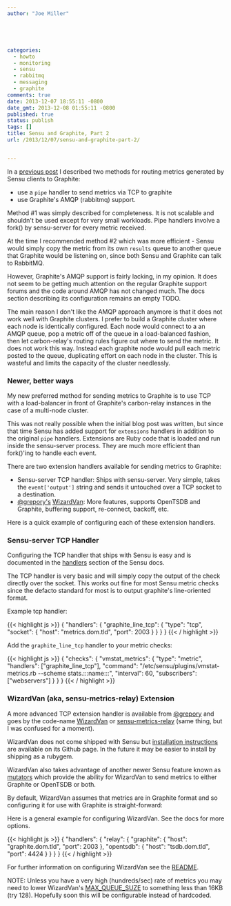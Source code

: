 ```yaml
---
author: "Joe Miller"





categories:
  - howto
  - monitoring
  - sensu
  - rabbitmq
  - messaging
  - graphite
comments: true
date: 2013-12-07 18:55:11 -0800
date_gmt: 2013-12-08 01:55:11 -0800
published: true
status: publish
tags: []
title: Sensu and Graphite, Part 2
url: /2013/12/07/sensu-and-graphite-part-2/


---
```


In a [previous post](http://joemiller.me/2012/02/02/sensu-and-graphite/) I described two methods for routing metrics generated by Sensu clients to Graphite:

- use a `pipe` handler to send metrics via TCP to graphite
- use Graphite's AMQP (rabbitmq) support.

Method #1 was simply described for completeness. It is not scalable and shouldn't be used except for very small workloads. Pipe handlers involve a fork() by sensu-server for every metric received.

At the time I recommended method #2 which was more efficient - Sensu would simply copy the metric from its own `results` queue to another queue that Graphite would be listening on, since both Sensu and Graphite can talk to RabbitMQ.

<!--more-->

However, Graphite's AMQP support is fairly lacking, in my opinion. It does not seem to be getting much attention on the regular Graphite support forums and the code around AMQP has not changed much. The docs section describing its configuration remains an empty TODO.

The main reason I don't like the AMQP approach anymore is that it does not work well with Graphite clusters. I prefer to build a Graphite cluster where each node is identically configured. Each node would connect to a an AMQP queue, pop a metric off of the queue in a load-balanced fashion, then let carbon-relay's routing rules figure out where to send the metric. It does not work this way. Instead each graphite node would pull each metric posted to the queue, duplicating effort on each node in the cluster. This is wasteful and limits the capacity of the cluster needlessly.

### Newer, better ways

My new preferred method for sending metrics to Graphite is to use TCP with a load-balancer in front of Graphite's carbon-relay instances in the case of a multi-node cluster.

This was not really possible when the initial blog post was written, but since that time Sensu has added support for `extensions` handlers in addition to the original `pipe` handlers. Extensions are Ruby code that is loaded and run inside the sensu-server process. They are much more efficient than fork()'ing to handle each event.

There are two extension handlers available for sending metrics to Graphite:

- Sensu-server TCP handler: Ships with sensu-server. Very simple, takes the `event['output']` string and sends it untouched over a TCP socket to a destination.
- [@grepory's](https://twitter.com/grepory) [WizardVan](https://github.com/opower/sensu-metrics-relay): More features, supports OpenTSDB and Graphite, buffering support, re-connect, backoff, etc.

Here is a quick example of configuring each of these extension handlers.

### Sensu-server TCP Handler

Configuring the TCP handler that ships with Sensu is easy and is documented in the [handlers](http://sensuapp.org/docs/0.12/handlers) section of the Sensu docs.

The TCP handler is very basic and will simply copy the output of the check directly over the socket. This works out fine for most Sensu metric checks since the defacto standard for most is to output graphite's line-oriented format.

Example tcp handler:

{{< highlight js >}}
{
  "handlers": {
    "graphite_line_tcp": {
      "type": "tcp",
      "socket": {
        "host": "metrics.dom.tld",
        "port": 2003
      }
    }
  }
}
{{< / highlight >}}

Add the `graphite_line_tcp` handler to your metric checks:

{{< highlight js >}}
{
  "checks": {
    "vmstat_metrics": {
      "type": "metric",
      "handlers": ["graphite_line_tcp"],
      "command": "/etc/sensu/plugins/vmstat-metrics.rb --scheme stats.:::name:::",
      "interval": 60,
      "subscribers": ["webservers"]
    }
  }
}
{{< / highlight >}}

### WizardVan (aka, sensu-metrics-relay) Extension

A more advanced TCP extension handler is available from [@grepory](https://twitter.com/grepory) and goes by the code-name [WizardVan](https://github.com/opower/sensu-metrics-relay) or [sensu-metrics-relay](https://github.com/opower/sensu-metrics-relay) (same thing, but I was confused for a moment).

WizardVan does not come shipped with Sensu but [installation instructions](https://github.com/opower/sensu-metrics-relay#installation) are available on its Github page. In the future it may be easier to install by shipping as a rubygem.

WizardVan also takes advantage of another newer Sensu feature known as [mutators](http://sensuapp.org/docs/0.12/mutators) which provide the ability for WizardVan to send metrics to either Graphite or OpenTSDB or both.

By default, WizardVan assumes that metrics are in Graphite format and so configuring it for use with Graphite is straight-forward:

Here is a general example for configuring WizardVan. See the docs for more options.

{{< highlight js >}}
{
  "handlers": {
    "relay": {
        "graphite": {
            "host": "graphite.dom.tld",
            "port": 2003
        },
        "opentsdb": {
            "host": "tsdb.dom.tld",
            "port": 4424
        }
    }
  }
}
{{< / highlight >}}

For further information on configuring WizardVan see the [README](https://github.com/opower/sensu-metrics-relay).

NOTE: Unless you have a very high (hundreds/sec) rate of metrics you may need to lower WizardVan's [MAX\_QUEUE\_SUZE](https://github.com/opower/sensu-metrics-relay/blob/master/lib/sensu/extensions/handlers/relay.rb#L117) to something less than 16KB (try 128). Hopefully soon this will be configurable instead of hardcoded.
